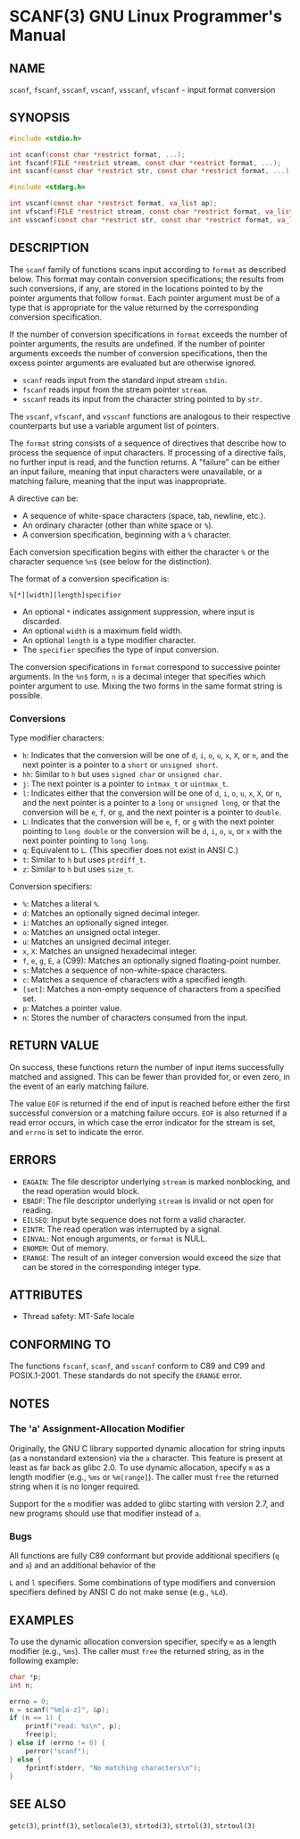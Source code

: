 # SCANF(3) GNU Linux Programmer's Manual
## NAME
`scanf`, `fscanf`, `sscanf`, `vscanf`, `vsscanf`, `vfscanf` - input format conversion
## SYNOPSIS
```c
#include <stdio.h>

int scanf(const char *restrict format, ...);
int fscanf(FILE *restrict stream, const char *restrict format, ...);
int sscanf(const char *restrict str, const char *restrict format, ...);

#include <stdarg.h>

int vscanf(const char *restrict format, va_list ap);
int vfscanf(FILE *restrict stream, const char *restrict format, va_list ap);
int vsscanf(const char *restrict str, const char *restrict format, va_list ap);
```
## DESCRIPTION
The `scanf` family of functions scans input according to `format` as described below. This format may contain conversion specifications; the results from such conversions, if any, are stored in the locations pointed to by the pointer arguments that follow `format`. Each pointer argument must be of a type that is appropriate for the value returned by the corresponding conversion specification.

If the number of conversion specifications in `format` exceeds the number of pointer arguments, the results are undefined. If the number of pointer arguments exceeds the number of conversion specifications, then the excess pointer arguments are evaluated but are otherwise ignored.

- `scanf` reads input from the standard input stream `stdin`.
- `fscanf` reads input from the stream pointer `stream`.
- `sscanf` reads its input from the character string pointed to by `str`.

The `vscanf`, `vfscanf`, and `vsscanf` functions are analogous to their respective counterparts but use a variable argument list of pointers.

The `format` string consists of a sequence of directives that describe how to process the sequence of input characters. If processing of a directive fails, no further input is read, and the function returns. A "failure" can be either an input failure, meaning that input characters were unavailable, or a matching failure, meaning that the input was inappropriate.

A directive can be:
- A sequence of white-space characters (space, tab, newline, etc.).
- An ordinary character (other than white space or `%`).
- A conversion specification, beginning with a `%` character.

Each conversion specification begins with either the character `%` or the character sequence `%n$` (see below for the distinction).

The format of a conversion specification is:
```
%[*][width][length]specifier
```

- An optional `*` indicates assignment suppression, where input is discarded.
- An optional `width` is a maximum field width.
- An optional `length` is a type modifier character.
- The `specifier` specifies the type of input conversion.

The conversion specifications in `format` correspond to successive pointer arguments. In the `%n$` form, `n` is a decimal integer that specifies which pointer argument to use. Mixing the two forms in the same format string is possible.

### Conversions

Type modifier characters:
- `h`: Indicates that the conversion will be one of `d`, `i`, `o`, `u`, `x`, `X`, or `n`, and the next pointer is a pointer to a `short` or `unsigned short`.
- `hh`: Similar to `h` but uses `signed char` or `unsigned char`.
- `j`: The next pointer is a pointer to `intmax_t` or `uintmax_t`.
- `l`: Indicates either that the conversion will be one of `d`, `i`, `o`, `u`, `x`, `X`, or `n`, and the next pointer is a pointer to a `long` or `unsigned long`, or that the conversion will be `e`, `f`, or `g`, and the next pointer is a pointer to `double`.
- `L`: Indicates that the conversion will be `e`, `f`, or `g` with the next pointer pointing to `long double` or the conversion will be `d`, `i`, `o`, `u`, or `x` with the next pointer pointing to `long long`.
- `q`: Equivalent to `L`. (This specifier does not exist in ANSI C.)
- `t`: Similar to `h` but uses `ptrdiff_t`.
- `z`: Similar to `h` but uses `size_t`.

Conversion specifiers:
- `%`: Matches a literal `%`.
- `d`: Matches an optionally signed decimal integer.
- `i`: Matches an optionally signed integer.
- `o`: Matches an unsigned octal integer.
- `u`: Matches an unsigned decimal integer.
- `x`, `X`: Matches an unsigned hexadecimal integer.
- `f`, `e`, `g`, `E`, `a` (C99): Matches an optionally signed floating-point number.
- `s`: Matches a sequence of non-white-space characters.
- `c`: Matches a sequence of characters with a specified length.
- `[set]`: Matches a non-empty sequence of characters from a specified set.
- `p`: Matches a pointer value.
- `n`: Stores the number of characters consumed from the input.

## RETURN VALUE
On success, these functions return the number of input items successfully matched and assigned. This can be fewer than provided for, or even zero, in the event of an early matching failure.

The value `EOF` is returned if the end of input is reached before either the first successful conversion or a matching failure occurs. `EOF` is also returned if a read error occurs, in which case the error indicator for the stream is set, and `errno` is set to indicate the error.

## ERRORS
- `EAGAIN`: The file descriptor underlying `stream` is marked nonblocking, and the read operation would block.
- `EBADF`: The file descriptor underlying `stream` is invalid or not open for reading.
- `EILSEQ`: Input byte sequence does not form a valid character.
- `EINTR`: The read operation was interrupted by a signal.
- `EINVAL`: Not enough arguments, or `format` is NULL.
- `ENOMEM`: Out of memory.
- `ERANGE`: The result of an integer conversion would exceed the size that can be stored in the corresponding integer type.

## ATTRIBUTES
- Thread safety: MT-Safe locale

## CONFORMING TO
The functions `fscanf`, `scanf`, and `sscanf` conform to C89 and C99 and POSIX.1-2001. These standards do not specify the `ERANGE` error.

## NOTES
### The 'a' Assignment-Allocation Modifier
Originally, the GNU C library supported dynamic allocation for string inputs (as a nonstandard extension) via the `a` character. This feature is present at least as far back as glibc 2.0. To use dynamic allocation, specify `m` as a length modifier (e.g., `%ms` or `%m[range]`). The caller must `free` the returned string when it is no longer required.

Support for the `m` modifier was added to glibc starting with version 2.7, and new programs should use that modifier instead of `a`.

### Bugs
All functions are fully C89 conformant but provide additional specifiers (`q` and `a`) and an additional behavior of the

 `L` and `l` specifiers. Some combinations of type modifiers and conversion specifiers defined by ANSI C do not make sense (e.g., `%Ld`).

## EXAMPLES
To use the dynamic allocation conversion specifier, specify `m` as a length modifier (e.g., `%ms`). The caller must `free` the returned string, as in the following example:
```c
char *p;
int n;

errno = 0;
n = scanf("%m[a-z]", &p);
if (n == 1) {
    printf("read: %s\n", p);
    free(p);
} else if (errno != 0) {
    perror("scanf");
} else {
    fprintf(stderr, "No matching characters\n");
}
```

## SEE ALSO
`getc(3)`, `printf(3)`, `setlocale(3)`, `strtod(3)`, `strtol(3)`, `strtoul(3)`
